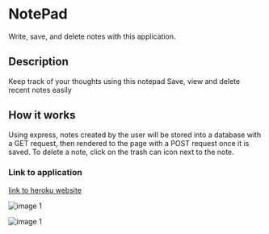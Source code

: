 # NotePad

Write, save, and delete notes with this application.

## Description

Keep track of your thoughts using this notepad
Save, view and delete recent notes easily 

## How it works

Using express, notes created by the user will be stored into a database with a GET request, then rendered to the page with a POST request once it is saved. To delete a note, click on the trash can icon next to the note.

### Link to application

[link to heroku website](https://intense-sea-80554.herokuapp.com)

![image 1](/public/assets/img/image1)

![image 1](/public/assets/img/image2)


